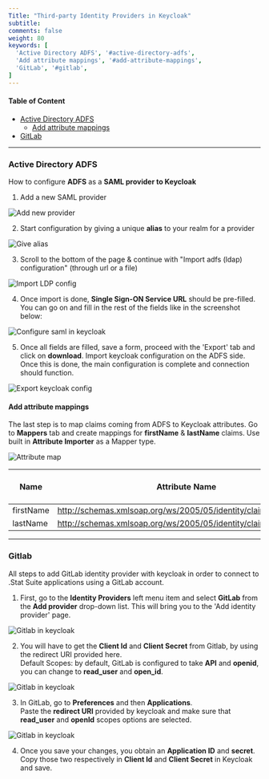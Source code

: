 ```yaml
---
Title: "Third-party Identity Providers in Keycloak"
subtitle: 
comments: false
weight: 80
keywords: [
  'Active Directory ADFS', '#active-directory-adfs',
  'Add attribute mappings', '#add-attribute-mappings',
  'GitLab', '#gitlab',
]
---
```


#### Table of Content
- [Active Directory ADFS](#active-directory-adfs)
  - [Add attribute mappings](#add-attribute-mappings)
- [GitLab](#gitlab)

---

### Active Directory ADFS
How to configure **ADFS** as a **SAML provider to Keycloak**

1. Add a new SAML provider

![Add new provider](/dotstatsuite-documentation/images/add-new-provider.png)

2. Start configuration by giving a unique **alias** to your realm for a provider

![Give alias](/dotstatsuite-documentation/images/give-alias.png)

3. Scroll to the bottom of the page & continue with "Import adfs (ldap) configuration" (through url or a file)

![Import LDP config](/dotstatsuite-documentation/images/import-ldp-config.png)

4. Once import is done, **Single Sign-ON Service URL** should be pre-filled. You can go on and fill in the rest of the fields like in the screenshot below:

![Configure saml in keycloak](/dotstatsuite-documentation/images/saml-config.png)

5. Once all fields are filled, save a form, proceed with the 'Export' tab and click on **download**. Import keycloak configuration on the ADFS side.  
Once this is done, the main configuration is complete and connection should function.

![Export keycloak config](/dotstatsuite-documentation/images/saml-config-export.png)

#### Add attribute mappings
The last step is to map claims coming from ADFS to Keycloak attributes. Go to **Mappers** tab and create mappings for **firstName** & **lastName** claims. Use built in **Attribute Importer** as a Mapper type.

![Attribute map](/dotstatsuite-documentation/images/attribute-maps.png)

|Name|Attribute Name|User Attribute Name
|--|--|--
|firstName|http://schemas.xmlsoap.org/ws/2005/05/identity/claims/givenname|firstName
|lastName|http://schemas.xmlsoap.org/ws/2005/05/identity/claims/surname|lastName

---

### Gitlab
All steps to add GitLab identity provider with keycloak in order to connect to .Stat Suite applications using a GitLab account.

1. First, go to the **Identity Providers** left menu item and select **GitLab** from the **Add provider** drop-down list. This will bring you to the 'Add identity provider' page.

![Gitlab in keycloak](/dotstatsuite-documentation/images/config-keycloak-gitlab1.png)

2. You will have to get the **Client Id** and **Client Secret** from Gitlab, by using the redirect URI provided here.  
Default Scopes: by default, GitLab is configured to take **API** and **openid**, you can change to **read_user** and **open_id**.

![Gitlab in keycloak](/dotstatsuite-documentation/images/config-keycloak-gitlab2.png)

3. In GitLab, go to **Preferences** and then **Applications**.  
Paste the **redirect URI** provided by keycloak and make sure that **read_user** and **openId** scopes options are selected.

![Gitlab in keycloak](/dotstatsuite-documentation/images/config-keycloak-gitlab3.png)

4. Once you save your changes, you obtain an **Application ID** and **secret**. Copy those two respectively in **Client Id** and **Client Secret** in Keycloak and save.
